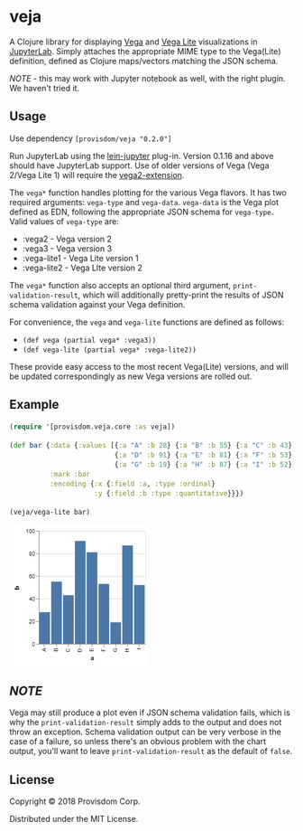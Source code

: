 # veja

A Clojure library for displaying [Vega](https://vega.github.io/vega/) and [Vega Lite](https://vega.github.io/vega-lite/) 
visualizations in [JupyterLab](https://github.com/jupyterlab/jupyterlab). Simply attaches the appropriate MIME
type to the Vega(Lite) definition, defined as Clojure maps/vectors matching the JSON schema.

*NOTE* - this may work with Jupyter notebook as well, with the right plugin. We haven't tried it.

## Usage

Use dependency `[provisdom/veja "0.2.0"]`

Run JupyterLab using the [lein-jupyter](https://github.com/clojupyter/lein-jupyter) plug-in. Version 0.1.16 and above should 
have JupyterLab support. Use of older versions of Vega (Vega 2/Vega Lite 1) will require the [vega2-extension](https://github.com/jupyterlab/jupyter-renderers/tree/master/packages/vega2-extension).

The `vega*` function handles plotting for the various Vega flavors. It has two required arguments: `vega-type` and `vega-data`. 
`vega-data` is the Vega plot defined as EDN, following the appropriate JSON schema for `vega-type`. Valid values of
`vega-type` are:
* :vega2 - Vega version 2
* :vega3 - Vega version 3
* :vega-lite1 - Vega Lite version 1
* :vega-lite2 - Vega LIte version 2

The `vega*` function also accepts an optional third argument,
`print-validation-result`, which will additionally pretty-print the results of JSON schema validation against your
Vega definition. 

For convenience, the `vega` and `vega-lite` functions are defined as follows:

* `(def vega (partial vega* :vega3))`
* `(def vega-lite (partial vega* :vega-lite2))`

These provide easy access to the most recent Vega(Lite) versions, and will be updated correspondingly as new Vega versions are 
rolled out.

## Example

```clojure
(require '[provisdom.veja.core :as veja])

(def bar {:data {:values [{:a "A" :b 28} {:a "B" :b 55} {:a "C" :b 43}
                          {:a "D" :b 91} {:a "E" :b 81} {:a "F" :b 53}
                          {:a "G" :b 19} {:a "H" :b 87} {:a "I" :b 52}]}
          :mark :bar
          :encoding {:x {:field :a, :type :ordinal}
                     :y {:field :b :type :quantitative}}})
                     
(veja/vega-lite bar)
```
<img src="https://github.com/Provisdom/veja/blob/master/doc/visualization.png"/>

## *NOTE* 
Vega may still produce a plot even if JSON schema validation fails, which is why the `print-validation-result`
simply adds to the output and does not throw an exception. Schema validation output can be very verbose in the case of
a failure, so unless there's an obvious problem with the chart output, you'll want to leave `print-validation-result`
as the default of `false`.

## License

Copyright © 2018 Provisdom Corp.

Distributed under the MIT License.
